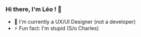 ### Hi there, I'm Léo ! 👋

- 🔭 I'm currently a UX/UI Designer (not a developer)
- ⚡ Fun fact: I'm stupid (S/o Charles)
